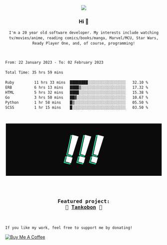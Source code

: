 <div align="center">
  <img src="https://media4.giphy.com/media/Nx0rz3jtxtEre/giphy.gif" width="auto" height="100px">
  <h3>Hi 👋</h3>
  <p><code>I'm a 20 year old software developer. My interests include watching tv/movies/anime, reading comics/books/manga, Marvel/MCU, Star Wars, Ready Player One, and, of course, programming!</code></p>
  <br>
</div>



```text
From: 22 January 2023 - To: 02 February 2023

Total Time: 35 hrs 59 mins

Ruby         11 hrs 33 mins  ████████░░░░░░░░░░░░░░░░░   32.10 %
ERB          6 hrs 13 mins   ████▒░░░░░░░░░░░░░░░░░░░░   17.32 %
HTML         5 hrs 32 mins   ████░░░░░░░░░░░░░░░░░░░░░   15.38 %
Go           3 hrs 50 mins   ██▓░░░░░░░░░░░░░░░░░░░░░░   10.67 %
Python       1 hr 58 mins    █▒░░░░░░░░░░░░░░░░░░░░░░░   05.50 %
SCSS         1 hr 15 mins    █░░░░░░░░░░░░░░░░░░░░░░░░   03.50 %
```



<pre>
  <p align="center"><a href="https://tankobon.fly.dev"><img src="https://github.com/crxssed7/tankobon/raw/master/brand/header.png?raw=true" width="500px" height="auto" /></a></p>
  <h3 align="center"> Featured project: <br>📖 <a href="https://tankobon.fly.dev">Tankobon</a> 📖</h3>
</pre>

`If you like my work, feel free to support me by donating!`

<a href="https://www.buymeacoffee.com/crxssed" target="_blank"><img src="https://cdn.buymeacoffee.com/buttons/v2/default-yellow.png" alt="Buy Me A Coffee" style="height: 60px !important;width: 217px !important;" ></a>
